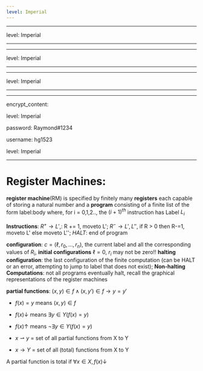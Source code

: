 ```yaml
---
level: Imperial
---
```

---
level: Imperial
---
---
level: Imperial
---
---
level: Imperial
---
---
encrypt_content:
  level: Imperial
  password: Raymond#1234
  username: hg1523
level: Imperial
---
# Register Machines:
**register machine**(RM) is specified by finitely many **registers** each capable of storing a natural number and a **program** consisting of a finite list of the form label:body where, for i = 0,1,2.., the $(i+1)^{th}$ instruction has Label $L_i$
**Instructions**: $R^+\to L'$,: R += 1, moveto L'; $R^-\to L',L''$, if R > 0 then R-=1, moveto L' else moveto L''; $HALT$: end of program

**configuration**: $c = (\ell, r_0,\dots, r_n)$, the current label and all the corresponding values of $R_i$, **initial configurations** $\ell = 0$, $r_i$ may not be zero!! **halting configuration**: the last configuration of the finite computation (can be HALT or an error, attempting to jump to label that does not exist); **Non-halting Computations**: not all programs eventually halt, recall the graphical representations of the register machines

**partial functions**: $(x,y)\in f\wedge (x,y')\in f\to y = y'$
- $f(x) = y$ means $(x,y) \in f$
- $f(x)\downarrow$ means $\exists y\in Y(f(x) = y)$
- $f(x)\uparrow$ means $\neg\exists y\in Y(f(x) = y)$
- $x\rightharpoonup y$ = set of all partial functions from X to Y
- $x\to Y$ = set of all (total) functions from X to Y
A partial function is total if $\forall x\in X, f(x)\downarrow$


